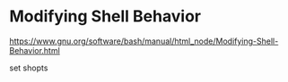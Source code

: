 # Modifying Shell Behavior

https://www.gnu.org/software/bash/manual/html_node/Modifying-Shell-Behavior.html

set
shopts
